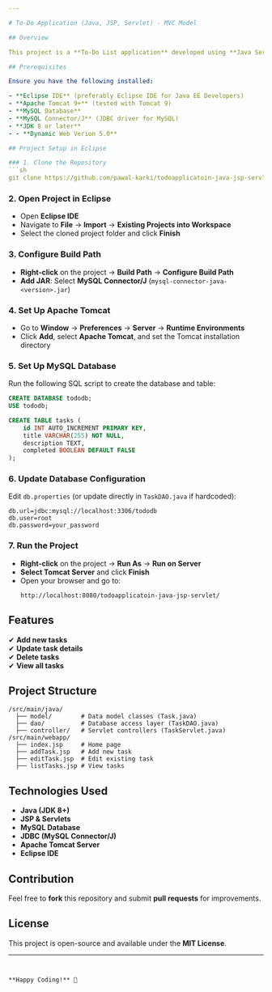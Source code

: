 ```yaml
---

# To-Do Application (Java, JSP, Servlet) - MVC Model  

## Overview  

This project is a **To-Do List application** developed using **Java Servlets, JSP, and the Model-View-Controller (MVC)** architecture. It enables users to **add, update, delete, and view tasks** stored in a **MySQL database**.  

## Prerequisites  

Ensure you have the following installed:  

- **Eclipse IDE** (preferably Eclipse IDE for Java EE Developers)  
- **Apache Tomcat 9+** (tested with Tomcat 9)  
- **MySQL Database**  
- **MySQL Connector/J** (JDBC driver for MySQL)  
- **JDK 8 or later**
- - **Dynamic Web Verion 5.0**  

## Project Setup in Eclipse  

### 1. Clone the Repository  
```sh
git clone https://github.com/pawal-karki/todoapplicatoin-java-jsp-servlet.git
```

### 2. Open Project in Eclipse  
- Open **Eclipse IDE**  
- Navigate to **File** → **Import** → **Existing Projects into Workspace**  
- Select the cloned project folder and click **Finish**  

### 3. Configure Build Path  
- **Right-click** on the project → **Build Path** → **Configure Build Path**  
- **Add JAR**: Select **MySQL Connector/J** (`mysql-connector-java-<version>.jar`)  

### 4. Set Up Apache Tomcat  
- Go to **Window** → **Preferences** → **Server** → **Runtime Environments**  
- Click **Add**, select **Apache Tomcat**, and set the Tomcat installation directory  

### 5. Set Up MySQL Database  
Run the following SQL script to create the database and table:  

```sql
CREATE DATABASE tododb;
USE tododb;

CREATE TABLE tasks (
    id INT AUTO_INCREMENT PRIMARY KEY,
    title VARCHAR(255) NOT NULL,
    description TEXT,
    completed BOOLEAN DEFAULT FALSE
);
```

### 6. Update Database Configuration  
Edit `db.properties` (or update directly in `TaskDAO.java` if hardcoded):  

```properties
db.url=jdbc:mysql://localhost:3306/tododb
db.user=root
db.password=your_password
```

### 7. Run the Project  
- **Right-click** on the project → **Run As** → **Run on Server**  
- **Select Tomcat Server** and click **Finish**  
- Open your browser and go to:  
  ```
  http://localhost:8080/todoapplicatoin-java-jsp-servlet/
  ```

## Features  

✔ **Add new tasks**  
✔ **Update task details**  
✔ **Delete tasks**  
✔ **View all tasks**  

## Project Structure  

```
/src/main/java/
  ├── model/        # Data model classes (Task.java)
  ├── dao/          # Database access layer (TaskDAO.java)
  ├── controller/   # Servlet controllers (TaskServlet.java)
/src/main/webapp/
  ├── index.jsp     # Home page
  ├── addTask.jsp   # Add new task
  ├── editTask.jsp  # Edit existing task
  ├── listTasks.jsp # View tasks
```

## Technologies Used  

- **Java (JDK 8+)**  
- **JSP & Servlets**  
- **MySQL Database**  
- **JDBC (MySQL Connector/J)**  
- **Apache Tomcat Server**  
- **Eclipse IDE**  

## Contribution  

Feel free to **fork** this repository and submit **pull requests** for improvements.  

## License  

This project is open-source and available under the **MIT License**.  

---
```


**Happy Coding!** 🚀
